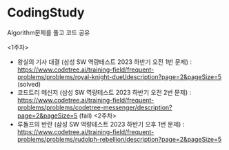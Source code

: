 # CodingStudy
Algorithm문제를 풀고 코드 공유

<1주차>
- 왕실의 기사 대결 (삼성 SW 역량테스트 2023 하반기 오전 1번 문제) : https://www.codetree.ai/training-field/frequent-problems/problems/royal-knight-duel/description?page=2&pageSize=5 (solved)
- 코드트리 메신저 (삼성 SW 역량테스트 2023 하반기 오전 2번 문제) : https://www.codetree.ai/training-field/frequent-problems/problems/codetree-messenger/description?page=2&pageSize=5 (fail)
<2주차>
- 루돌프의 반란 (삼성 SW 역량테스트 2023 하반기 오후 1번 문제) : https://www.codetree.ai/training-field/frequent-problems/problems/rudolph-rebellion/description?page=2&pageSize=5
